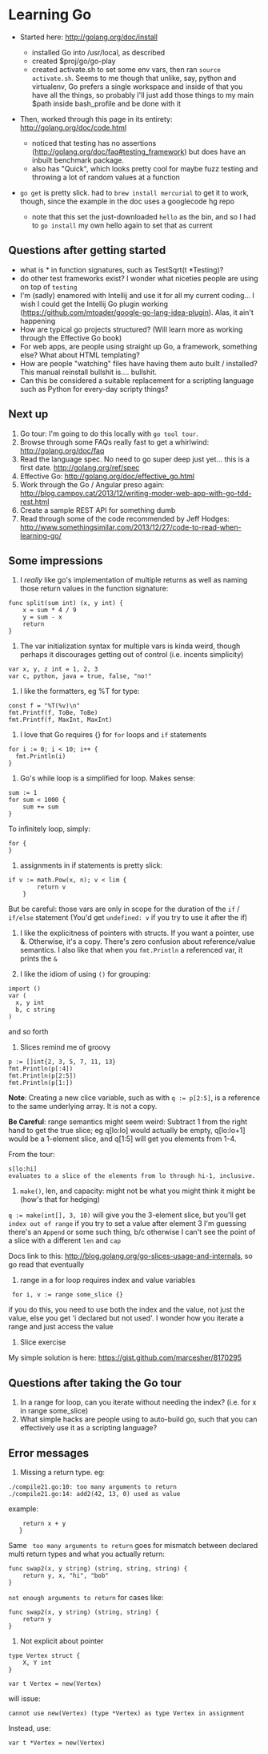 # Learning Go

- Started here: http://golang.org/doc/install

  - installed Go into /usr/local, as described
  - created $proj/go/go-play
  - created activate.sh to set some env vars, then ran `source activate.sh`. Seems to me though that unlike, say, python and virtualenv, Go prefers a single workspace and inside of that you have all the things, so probably I'll just add those things to my main $path inside bash_profile and be done with it

- Then, worked through this page in its entirety: http://golang.org/doc/code.html

  - noticed that testing has no assertions (http://golang.org/doc/faq#testing_framework) but does have an inbuilt benchmark package.
  - also has "Quick", which looks pretty cool for maybe fuzz testing and throwing a lot of random values at a function

- `go get` is pretty slick. had to `brew install mercurial` to get it to work, though, since the example in the doc uses a googlecode hg repo
  - note that this set the just-downloaded `hello` as the bin, and so I had to `go install` my own hello again to set that as current


## Questions after getting started

  - what is * in function signatures, such as TestSqrt(t *Testing)?
  - do other test frameworks exist? I wonder what niceties people are using on top of `testing`
  - I'm (sadly) enamored with Intellij and use it for all my current coding... I wish I could get the Intellij Go plugin working (https://github.com/mtoader/google-go-lang-idea-plugin). Alas, it ain't happening
  - How are typical go projects structured? (Will learn more as working through the Effective Go book)
  - For web apps, are people using straight up Go, a framework, something else? What about HTML templating? 
  - How are people "watching" files have having them auto built / installed? This manual reinstall bullshit is.... bullshit.
  - Can this be considered a suitable replacement for a scripting language such as Python for every-day scripty things?

## Next up

  1. Go tour: I'm going to do this locally with `go tool tour`. 
  1. Browse through some FAQs really fast to get a whirlwind: http://golang.org/doc/faq
  1. Read the language spec. No need to go super deep just yet... this is a first date. http://golang.org/ref/spec
  1. Effective Go: http://golang.org/doc/effective_go.html
  1. Work through the Go / Angular preso again: http://blog.campoy.cat/2013/12/writing-moder-web-app-with-go-tdd-rest.html
  1. Create a sample REST API for something dumb
  1. Read through some of the code recommended by Jeff Hodges: http://www.somethingsimilar.com/2013/12/27/code-to-read-when-learning-go/

## Some impressions

1. I *really* like go's implementation of multiple returns as well as naming those return values in the function signature:

```
func split(sum int) (x, y int) {
    x = sum * 4 / 9
    y = sum - x
    return
}
```

1. The var initialization syntax for multiple vars is kinda weird, though perhaps it discourages getting out of control (i.e. incents simplicity)

```
var x, y, z int = 1, 2, 3
var c, python, java = true, false, "no!"
```

1. I like the formatters, eg %T for type:

```
const f = "%T(%v)\n"
fmt.Printf(f, ToBe, ToBe)
fmt.Printf(f, MaxInt, MaxInt)
```

1. I love that Go requires {} for `for` loops and `if` statements

```
for i := 0; i < 10; i++ {
  fmt.Println(i)
}
```

1. Go's while loop is a simplified for loop. Makes sense:

```
sum := 1
for sum < 1000 {
    sum += sum
}
```

To infinitely loop, simply:

```
for {
}
```

1. assignments in if statements is pretty slick:

```
if v := math.Pow(x, n); v < lim {
        return v
    }
```

But be careful: those vars are only in scope for the duration of the `if` / `if/else` statement (You'd get `undefined: v` if you try to use it after the if)

1. I like the explicitness of pointers with structs. If you want a pointer, use &. Otherwise, it's a copy.
There's zero confusion about reference/value semantics. I also like that when you `fmt.Println` a referenced var, it prints the `&`



1. I like the idiom of using `()` for grouping:

```
import ()
var (
  x, y int
  b, c string
)
```

and so forth


1. Slices remind me of groovy

```
p := []int{2, 3, 5, 7, 11, 13}
fmt.Println(p[:4])
fmt.Println(p[2:5])
fmt.Println(p[1:])
```

**Note**: Creating a new clice variable, such as with `q := p[2:5]`, is a reference to the same underlying array. It is not a copy.


**Be Careful**: range semantics might seem weird: Subtract 1 from the right hand to get the true slice;
eg q[lo:lo] would actually be empty, q[lo:lo+1] would be a 1-element slice, and q[1:5] will get you elements from 1-4.

From the tour:

```
s[lo:hi]
evaluates to a slice of the elements from lo through hi-1, inclusive.
```

1. `make()`, len, and capacity: might not be what you might think it might be (how's that for hedging)

`q := make(int[], 3, 10)` will give you the 3-element slice, but you'll get `index out of range` if you try to set a value after element 3
I'm guessing there's an `Append` or some such thing, b/c otherwise I can't see the point of a slice with a different `len` and `cap`

Docs link to this:  http://blog.golang.org/go-slices-usage-and-internals, so go read that eventually


1. range in a for loop requires index and value variables

` for i, v := range some_slice {}`

if you do this, you need to use both the index and the value, not just the value, else you get 'i declared but not used'.
I wonder how you iterate a range and just access the value


1. Slice exercise

My simple solution is here: https://gist.github.com/marcesher/8170295

## Questions after taking the Go tour

1. In a range for loop, can you iterate without needing the index? (i.e. for x in range some_slice)
1. What simple hacks are people using to auto-build go, such that you can effectively use it as a scripting language?

## Error messages

1. Missing a return type. eg:

 ```
 ./compile21.go:10: too many arguments to return
 ./compile21.go:14: add2(42, 13, 0) used as value
 ```

 example:

 ```func add(x, y int) {
     return x + y
    }
 ```

Same ` too many arguments to return` goes for mismatch between declared multi return types and what you actually return:

```
func swap2(x, y string) (string, string, string) {
    return y, x, "hi", "bob"
}
```

`not enough arguments to return` for cases like:

```
func swap2(x, y string) (string, string) {
    return y
}
```

1. Not explicit about pointer

```
type Vertex struct {
    X, Y int
}

var t Vertex = new(Vertex)
```

will issue:

`cannot use new(Vertex) (type *Vertex) as type Vertex in assignment`

Instead, use:

`var t *Vertex = new(Vertex)`